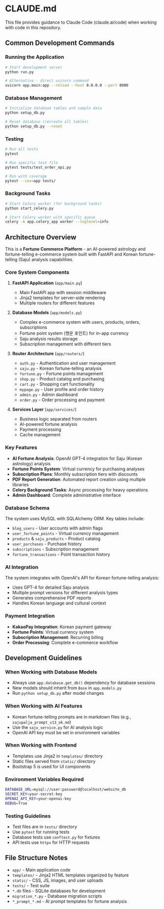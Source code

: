 # CLAUDE.md

This file provides guidance to Claude Code (claude.ai/code) when working with code in this repository.

## Common Development Commands

### Running the Application
```bash
# Start development server
python run.py

# Alternative - direct uvicorn command
uvicorn app.main:app --reload --host 0.0.0.0 --port 8000
```

### Database Management
```bash
# Initialize database tables and sample data
python setup_db.py

# Reset database (recreate all tables)
python setup_db.py --reset
```

### Testing
```bash
# Run all tests
pytest

# Run specific test file
pytest tests/test_order_api.py

# Run with coverage
pytest --cov=app tests/
```

### Background Tasks
```bash
# Start Celery worker (for background tasks)
python start_celery.py

# Start Celery worker with specific queue
celery -A app.celery_app worker --loglevel=info
```

## Architecture Overview

This is a **Fortune Commerce Platform** - an AI-powered astrology and fortune-telling e-commerce system built with FastAPI and Korean fortune-telling (Saju) analysis capabilities.

### Core System Components

1. **FastAPI Application** (`app/main.py`)
   - Main FastAPI app with session middleware
   - Jinja2 templates for server-side rendering
   - Multiple routers for different features

2. **Database Models** (`app/models.py`)
   - Complex e-commerce system with users, products, orders, subscriptions
   - Fortune point system (행운 포인트) for in-app currency
   - Saju analysis results storage
   - Subscription management with different tiers

3. **Router Architecture** (`app/routers/`)
   - `auth.py` - Authentication and user management
   - `saju.py` - Korean fortune-telling analysis
   - `fortune.py` - Fortune points management
   - `shop.py` - Product catalog and purchasing
   - `cart.py` - Shopping cart functionality
   - `mypage.py` - User profile and order history
   - `admin.py` - Admin dashboard
   - `order.py` - Order processing and payment

4. **Services Layer** (`app/services/`)
   - Business logic separated from routers
   - AI-powered fortune analysis
   - Payment processing
   - Cache management

### Key Features

- **AI Fortune Analysis**: OpenAI GPT-4 integration for Saju (Korean astrology) analysis
- **Fortune Points System**: Virtual currency for purchasing analyses
- **Subscription Plans**: Monthly subscription tiers with discounts
- **PDF Report Generation**: Automated report creation using multiple libraries
- **Celery Background Tasks**: Async processing for heavy operations
- **Admin Dashboard**: Complete administrative interface

### Database Schema

The system uses MySQL with SQLAlchemy ORM. Key tables include:
- `blog_users` - User accounts with admin flags
- `user_fortune_points` - Virtual currency management
- `products` & `saju_products` - Product catalog
- `user_purchases` - Purchase history
- `subscriptions` - Subscription management
- `fortune_transactions` - Point transaction history

### AI Integration

The system integrates with OpenAI's API for Korean fortune-telling analysis:
- Uses GPT-4 for detailed Saju analysis
- Multiple prompt versions for different analysis types
- Generates comprehensive PDF reports
- Handles Korean language and cultural context

### Payment Integration

- **KakaoPay Integration**: Korean payment gateway
- **Fortune Points**: Virtual currency system
- **Subscription Management**: Recurring billing
- **Order Processing**: Complete e-commerce workflow

## Development Guidelines

### When Working with Database Models
- Always use `app.database.get_db()` dependency for database sessions
- New models should inherit from `Base` in `app.models.py`
- Run `python setup_db.py` after model changes

### When Working with AI Features
- Korean fortune-telling prompts are in markdown files (e.g., `sajupalja_prompt_v13_ok.md`)
- Use the `saju_service.py` for AI analysis logic
- OpenAI API key must be set in environment variables

### When Working with Frontend
- Templates use Jinja2 in `templates/` directory
- Static files served from `static/` directory
- Bootstrap 5 is used for UI components

### Environment Variables Required
```bash
DATABASE_URL=mysql://user:password@localhost/website_db
SECRET_KEY=your-secret-key
OPENAI_API_KEY=your-openai-key
DEBUG=True
```

### Testing Guidelines
- Test files are in `tests/` directory
- Use `pytest` for running tests
- Database tests use `conftest.py` for fixtures
- API tests use `httpx` for HTTP requests

## File Structure Notes

- `app/` - Main application code
- `templates/` - Jinja2 HTML templates organized by feature
- `static/` - CSS, JS, images, and user uploads
- `tests/` - Test suite
- `*.db` files - SQLite databases for development
- `migration_*.py` - Database migration scripts
- `*_prompt_*.md` - AI prompt templates for fortune analysis